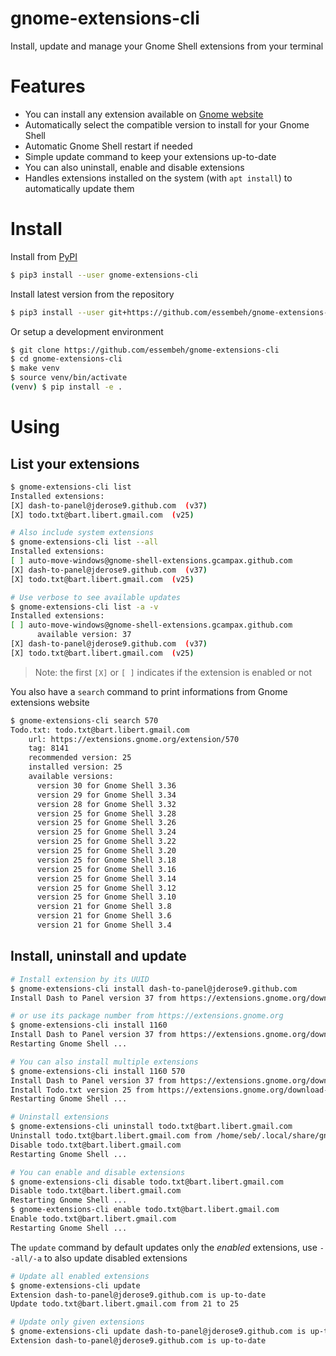 # gnome-extensions-cli

Install, update and manage your Gnome Shell extensions from your terminal


# Features

- You can install any extension available on [Gnome website](https://extensions.gnome.org) 
- Automatically select the compatible version to install for your Gnome Shell 
- Automatic Gnome Shell restart if needed
- Simple update command to keep your extensions up-to-date
- You can also uninstall, enable and disable extensions
- Handles extensions installed on the system (with `apt install`) to automatically update them


# Install

Install from [PyPI](https://pypi.org/)
```sh
$ pip3 install --user gnome-extensions-cli
```

Install latest version from the repository
```sh
$ pip3 install --user git+https://github.com/essembeh/gnome-extensions-cli
```

Or setup a development environment
```sh
$ git clone https://github.com/essembeh/gnome-extensions-cli
$ cd gnome-extensions-cli
$ make venv
$ source venv/bin/activate
(venv) $ pip install -e .
```

# Using

## List your extensions

```sh
$ gnome-extensions-cli list
Installed extensions:
[X] dash-to-panel@jderose9.github.com  (v37)
[X] todo.txt@bart.libert.gmail.com  (v25)

# Also include system extensions
$ gnome-extensions-cli list --all
Installed extensions:
[ ] auto-move-windows@gnome-shell-extensions.gcampax.github.com
[X] dash-to-panel@jderose9.github.com  (v37)
[X] todo.txt@bart.libert.gmail.com  (v25)

# Use verbose to see available updates
$ gnome-extensions-cli list -a -v
Installed extensions:
[ ] auto-move-windows@gnome-shell-extensions.gcampax.github.com
      available version: 37
[X] dash-to-panel@jderose9.github.com  (v37)
[X] todo.txt@bart.libert.gmail.com  (v25)
```
> Note: the first `[X]` or `[ ]` indicates if the extension is enabled or not

You also have a `search` command to print informations from Gnome extensions website
```sh
$ gnome-extensions-cli search 570
Todo.txt: todo.txt@bart.libert.gmail.com
    url: https://extensions.gnome.org/extension/570
    tag: 8141
    recommended version: 25
    installed version: 25
    available versions:
      version 30 for Gnome Shell 3.36
      version 29 for Gnome Shell 3.34
      version 28 for Gnome Shell 3.32
      version 25 for Gnome Shell 3.28
      version 25 for Gnome Shell 3.26
      version 25 for Gnome Shell 3.24
      version 25 for Gnome Shell 3.22
      version 25 for Gnome Shell 3.20
      version 25 for Gnome Shell 3.18
      version 25 for Gnome Shell 3.16
      version 25 for Gnome Shell 3.14
      version 25 for Gnome Shell 3.12
      version 25 for Gnome Shell 3.10
      version 21 for Gnome Shell 3.8
      version 21 for Gnome Shell 3.6
      version 21 for Gnome Shell 3.4
```

## Install, uninstall and update

```sh
# Install extension by its UUID
$ gnome-extensions-cli install dash-to-panel@jderose9.github.com
Install Dash to Panel version 37 from https://extensions.gnome.org/download-extension/dash-to-panel@jderose9.github.com.shell-extension.zip?version_tag=16231

# or use its package number from https://extensions.gnome.org
$ gnome-extensions-cli install 1160
Install Dash to Panel version 37 from https://extensions.gnome.org/download-extension/dash-to-panel@jderose9.github.com.shell-extension.zip?version_tag=16231
Restarting Gnome Shell ...

# You can also install multiple extensions
$ gnome-extensions-cli install 1160 570
Install Dash to Panel version 37 from https://extensions.gnome.org/download-extension/dash-to-panel@jderose9.github.com.shell-extension.zip?version_tag=16231
Install Todo.txt version 25 from https://extensions.gnome.org/download-extension/todo.txt@bart.libert.gmail.com.shell-extension.zip?version_tag=8141
Restarting Gnome Shell ...

# Uninstall extensions
$ gnome-extensions-cli uninstall todo.txt@bart.libert.gmail.com                     
Uninstall todo.txt@bart.libert.gmail.com from /home/seb/.local/share/gnome-shell/extensions/todo.txt@bart.libert.gmail.com
Disable todo.txt@bart.libert.gmail.com
Restarting Gnome Shell ...

# You can enable and disable extensions
$ gnome-extensions-cli disable todo.txt@bart.libert.gmail.com
Disable todo.txt@bart.libert.gmail.com
Restarting Gnome Shell ...
$ gnome-extensions-cli enable todo.txt@bart.libert.gmail.com 
Enable todo.txt@bart.libert.gmail.com
Restarting Gnome Shell ...
```

The `update` command by default updates only the *enabled* extensions, use `--all/-a` to also update disabled extensions
```sh
# Update all enabled extensions
$ gnome-extensions-cli update
Extension dash-to-panel@jderose9.github.com is up-to-date
Update todo.txt@bart.libert.gmail.com from 21 to 25

# Update only given extensions
$ gnome-extensions-cli update dash-to-panel@jderose9.github.com is up-to-date
Extension dash-to-panel@jderose9.github.com is up-to-date
```

## 
